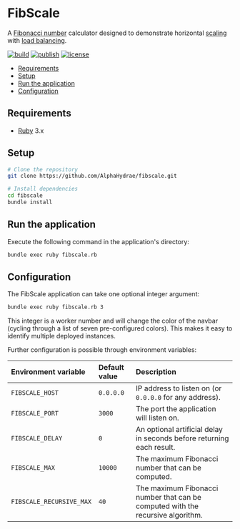 # FibScale

A [Fibonacci number](https://en.wikipedia.org/wiki/Fibonacci_number) calculator
designed to demonstrate horizontal
[scaling](https://en.wikipedia.org/wiki/Scalability) with [load
balancing](https://en.wikipedia.org/wiki/Load_balancing_(computing)).

[![build](https://github.com/MediaComem/fibscale/actions/workflows/build.yml/badge.svg)](https://github.com/MediaComem/fibscale/actions/workflows/build.yml)
[![publish](https://github.com/MediaComem/fibscale/actions/workflows/publish.yml/badge.svg)](https://github.com/MediaComem/fibscale/actions/workflows/publish.yml)
[![license](https://img.shields.io/github/license/MediaComem/comem-wopr)](https://opensource.org/licenses/MIT)

<!-- START doctoc generated TOC please keep comment here to allow auto update -->
<!-- DON'T EDIT THIS SECTION, INSTEAD RE-RUN doctoc TO UPDATE -->

- [Requirements](#requirements)
- [Setup](#setup)
- [Run the application](#run-the-application)
- [Configuration](#configuration)

<!-- END doctoc generated TOC please keep comment here to allow auto update -->

## Requirements

* [Ruby](https://www.ruby-lang.org) 3.x

## Setup

```bash
# Clone the repository
git clone https://github.com/AlphaHydrae/fibscale.git

# Install dependencies
cd fibscale
bundle install
```

## Run the application

Execute the following command in the application's directory:

```bash
bundle exec ruby fibscale.rb
```

## Configuration

The FibScale application can take one optional integer argument:

```bash
bundle exec ruby fibscale.rb 3
```

This integer is a worker number and will change the color of the navbar (cycling
through a list of seven pre-configured colors). This makes it easy to identify
multiple deployed instances.

Further configuration is possible through environment variables:

| Environment variable     | Default value | Description                                                                     |
| :----------------------- | :------------ | :------------------------------------------------------------------------------ |
| `FIBSCALE_HOST`          | `0.0.0.0`     | IP address to listen on (or `0.0.0.0` for any address).                         |
| `FIBSCALE_PORT`          | `3000`        | The port the application will listen on.                                        |
| `FIBSCALE_DELAY`         | `0`           | An optional artificial delay in seconds before returning each result.           |
| `FIBSCALE_MAX`           | `10000`       | The maximum Fibonacci number that can be computed.                              |
| `FIBSCALE_RECURSIVE_MAX` | `40`          | The maximum Fibonacci number that can be computed with the recursive algorithm. |
